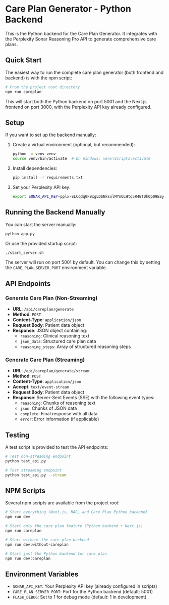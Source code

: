 # Care Plan Generator - Python Backend

This is the Python backend for the Care Plan Generator. It integrates with the Perplexity Sonar Reasoning Pro API to generate comprehensive care plans.

## Quick Start

The easiest way to run the complete care plan generator (both frontend and backend) is with the npm script:

```bash
# From the project root directory
npm run careplan
```

This will start both the Python backend on port 5001 and the Next.js frontend on port 3000, with the Perplexity API key already configured.

## Setup

If you want to set up the backend manually:

1. Create a virtual environment (optional, but recommended):
   ```bash
   python -m venv venv
   source venv/bin/activate  # On Windows: venv\Scripts\activate
   ```

2. Install dependencies:
   ```bash
   pip install -r requirements.txt
   ```

3. Set your Perplexity API key:
   ```bash
   export SONAR_API_KEY=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
   ```

## Running the Backend Manually

You can start the server manually:

```bash
python app.py
```

Or use the provided startup script:

```bash
./start_server.sh
```

The server will run on port 5001 by default. You can change this by setting the `CARE_PLAN_SERVER_PORT` environment variable.

## API Endpoints

### Generate Care Plan (Non-Streaming)

- **URL**: `/api/careplan/generate`
- **Method**: `POST`
- **Content-Type**: `application/json`
- **Request Body**: Patient data object
- **Response**: JSON object containing:
  - `reasoning`: Clinical reasoning text
  - `json_data`: Structured care plan data
  - `reasoning_steps`: Array of structured reasoning steps

### Generate Care Plan (Streaming)

- **URL**: `/api/careplan/generate/stream`
- **Method**: `POST`
- **Content-Type**: `application/json`
- **Accept**: `text/event-stream`
- **Request Body**: Patient data object
- **Response**: Server-Sent Events (SSE) with the following event types:
  - `reasoning`: Chunks of reasoning text
  - `json`: Chunks of JSON data
  - `complete`: Final response with all data
  - `error`: Error information (if applicable)

## Testing

A test script is provided to test the API endpoints:

```bash
# Test non-streaming endpoint
python test_api.py

# Test streaming endpoint
python test_api.py --stream
```

## NPM Scripts

Several npm scripts are available from the project root:

```bash
# Start everything (Next.js, RAG, and Care Plan Python backend)
npm run dev

# Start only the care plan feature (Python backend + Next.js)
npm run careplan

# Start without the care plan backend
npm run dev:without-careplan

# Start just the Python backend for care plan
npm run dev:careplan
```

## Environment Variables

- `SONAR_API_KEY`: Your Perplexity API key (already configured in scripts)
- `CARE_PLAN_SERVER_PORT`: Port for the Python backend (default: 5001)
- `FLASK_DEBUG`: Set to 1 for debug mode (default: 1 in development)